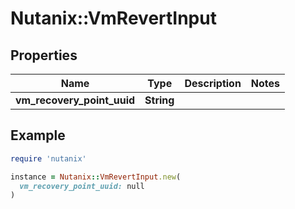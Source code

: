 # Nutanix::VmRevertInput

## Properties

| Name | Type | Description | Notes |
| ---- | ---- | ----------- | ----- |
| **vm_recovery_point_uuid** | **String** |  |  |

## Example

```ruby
require 'nutanix'

instance = Nutanix::VmRevertInput.new(
  vm_recovery_point_uuid: null
)
```

